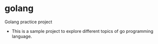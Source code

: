 # golang
Golang practice project

- This is a sample project to explore different topics of go programming language.
